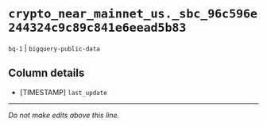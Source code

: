 # `crypto_near_mainnet_us._sbc_96c596e244324c9c89c841e6eead5b83`
`bq-1` | `bigquery-public-data`

## Column details
* [TIMESTAMP] `last_update`

-------------------------------------------------------------------------------
*Do not make edits above this line.*
